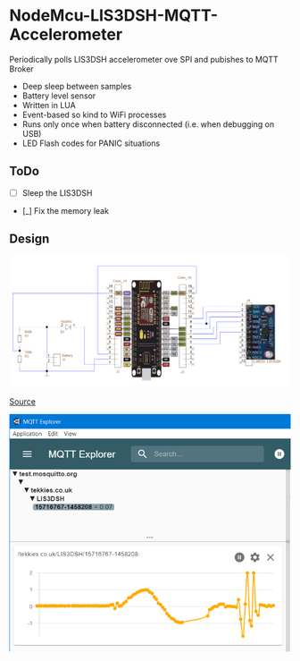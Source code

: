 # NodeMcu-LIS3DSH-MQTT-Accelerometer

Periodically polls LIS3DSH accelerometer ove SPI and pubishes to MQTT Broker

* Deep sleep between samples
* Battery level sensor
* Written in LUA
* Event-based so kind to WiFi processes
* Runs only once when battery disconnected (i.e. when debugging on USB)
* LED Flash codes for PANIC situations

## ToDo
- [ ] Sleep the LIS3DSH
- [_] Fix the memory leak

## Design
![Circuit Diagram](src/Circuit-Diagram-TinyCAD.png)

[Source](https://www.circuit-diagram.org/circuits/bc4837dfeb004d6ab27e804357bb4d59)

![MQTT Explorer Chart](doc/MQTT-Explorer-Chart.png)

